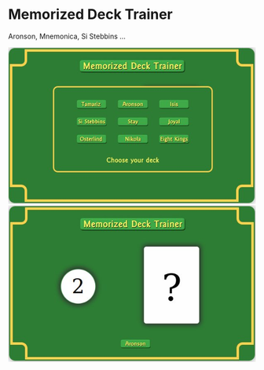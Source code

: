 # Memorized Deck Trainer
Aronson, Mnemonica, Si Stebbins ...

![screenshot](screenshot1.jpg "Memorized Deck Trainer")
![screenshot](screenshot2.jpg "Memorized Deck Trainer")
